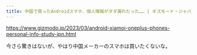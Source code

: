 ```yaml
---
title: 中国で買ったAndroidスマホ、個人情報がダダ漏れだった…… | ギズモード・ジャパン
---
```


https://www.gizmodo.jp/2023/03/android-xiamoi-oneplus-phones-personal-info-study-jpn.html


今さら驚きはないが、やはり中国メーカーのスマホは買いたくないな。

